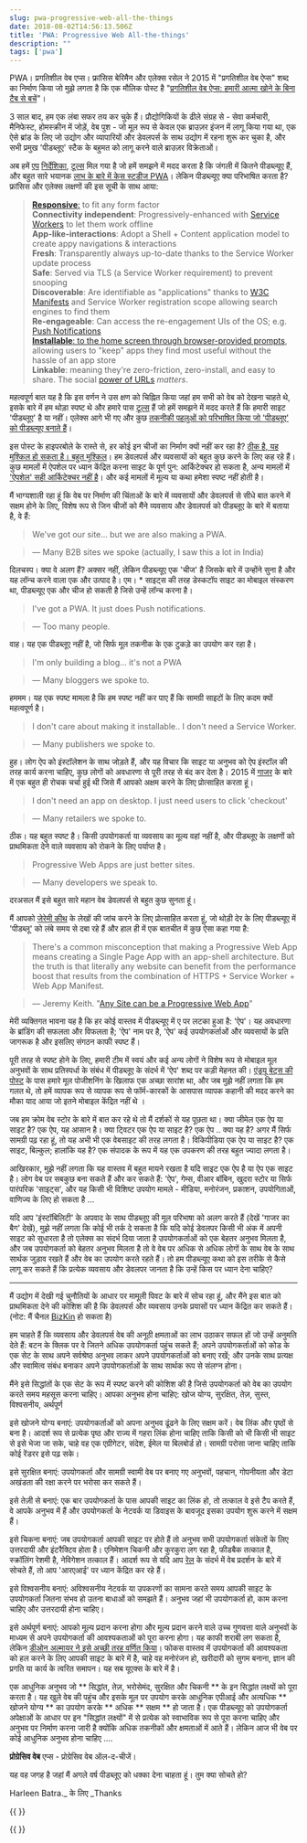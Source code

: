 ```yaml
---
slug: pwa-progressive-web-all-the-things
date: 2018-08-02T14:56:13.506Z
title: 'PWA: Progressive Web All-the-things'
description: ""
tags: ['pwa']
---
```



PWA। प्रगतिशील वेब एप्स। फ्रांसिस बेरिमैन और एलेक्स रसेल ने 2015 में "प्रगतिशील वेब ऐप्स" शब्द का निर्माण किया जो मुझे लगता है कि एक मौलिक पोस्ट है "[प्रगतिशील वेब ऐप्स: हमारी आत्मा खोने के बिना टैब से बचें](https://infrequently.org/2015/06/progressive-apps-escaping-tabs-without-losing-our-soul/)"।

3 साल बाद, हम एक लंबा सफर तय कर चुके हैं। प्रौद्योगिकियों के ढीले संग्रह से - सेवा कर्मचारी, मैनिफेस्ट, होमस्क्रीन में जोड़ें, वेब पुश - जो मूल रूप से केवल एक ब्राउज़र इंजन में लागू किया गया था, एक ऐसे ब्रांड के लिए जो उद्योग और व्यापारियों और डेवलपर्स के साथ उद्योग में रहना शुरू कर चुका है, और सभी प्रमुख 'पीडब्लूए' स्टैक के बहुमत को लागू करने वाले ब्राउज़र विक्रेताओं।

अब हमें [एप](https://appsco.pe/) [निर्देशिका](https://pwa-directory.appspot.com/), [टूल्स](https://blog.tomayac.com/2018/07/09/progressive-web-apps-in-the-http-archive-143748) मिल गया है जो हमें समझने में मदद करता है कि जंगली में कितने पीडब्ल्यूए हैं, और बहुत सारे भयानक [लाभ के बारे में केस स्टडीज PWA](https://developers.google.com/web/showcase/)। लेकिन पीडब्ल्यूए क्या परिभाषित करता है? फ्रांसिस और एलेक्स लक्षणों की इस सूची के साथ आया:

> **[Responsive](http://alistapart.com/article/responsive-web-design)**[:](http://alistapart.com/article/responsive-web-design) 
> to fit any form factor  
> **Connectivity independent**: Progressively-enhanced with [Service 
> Workers](http://www.html5rocks.com/en/tutorials/service-worker/introduction/) 
> to let them work offline  
> **App-like-interactions**: Adopt a Shell + Content application model to create 
> appy navigations & interactions  
> **Fresh**: Transparently always up-to-date thanks to the Service Worker update 
> process  
> **Safe**: Served via TLS (a Service Worker requirement) to prevent snooping  
> **Discoverable**: Are identifiable as "applications" thanks to 
> [W3C](https://w3c.github.io/manifest/) 
> [Manifests](https://developers.google.com/web/updates/2014/11/Support-for-installable-web-apps-with-webapp-manifest-in-chrome-38-for-Android) 
> and Service Worker registration scope allowing search engines to find them  
> **Re-engageable**: Can access the re-engagement UIs of the OS; e.g. [Push 
> Notifications](https://developers.google.com/web/updates/2015/03/push-notificatons-on-the-open-web)  
> **[Installable](https://developers.google.com/web/updates/2015/03/increasing-engagement-with-app-install-banners-in-chrome-for-android?hl=en)**[: 
> to the home screen through browser-provided 
> prompts](https://developers.google.com/web/updates/2015/03/increasing-engagement-with-app-install-banners-in-chrome-for-android?hl=en), 
> allowing users to "keep" apps they find most useful without the hassle of an 
> app store  
> **Linkable**: meaning they're zero-friction, zero-install, and easy to share.
> The social [power of
> URLs](http://www.theatlantic.com/technology/archive/2012/10/dark-social-we-have-the-whole-history-of-the-web-wrong/263523/)
> _matters_.


महत्वपूर्ण बात यह है कि इस वर्णन ने उस क्षण को चिह्नित किया जहां हम सभी को वेब को देखना चाहते थे, इसके बारे में हम थोड़ा स्पष्ट थे और हमारे पास [टूल्स](https://developers.google.com/web/tools/lighthouse/) हैं जो हमें समझने में मदद करते हैं कि हमारी साइट 'पीडब्लूए' है या नहीं। एलेक्स आगे भी गए और कुछ [तकनीकी पहलुओं को परिभाषित किया जो 'पीडब्लूए' को पीडब्ल्यूए बनाते हैं](https://infrequently.org/2016/09/what-exactly-makes-something-a-progressive-web-app/)।

इस पोस्ट के हाइपरबोले के रास्ते से, हर कोई इन चीजों का निर्माण क्यों नहीं कर रहा है? [ठीक है, यह मुश्किल हो सकता है। बहुत मुश्किल](/challenges-for-web-developers/)। हम डेवलपर्स और व्यवसायों को बहुत कुछ करने के लिए कह रहे हैं। कुछ मामलों में ऐपशेल पर ध्यान केंद्रित करना साइट के पूर्ण पुन: आर्किटेक्चर हो सकता है, अन्य मामलों में ['ऐपशेल' सही आर्किटेक्चर नहीं है](/progressive-progressive-web-apps/)। और कई मामलों में मूल्य या कथा हमेशा स्पष्ट नहीं होती है।

मैं भाग्यशाली रहा हूं कि वेब पर निर्माण की चिंताओं के बारे में व्यवसायों और डेवलपर्स से सीधे बात करने में सक्षम होने के लिए, विशेष रूप से जिन चीजों को मैंने व्यवसाय और डेवलपर्स को पीडब्लूए के बारे में बताया है, वे हैं:

> We've got our site... but we are also making a PWA.


> &mdash; Many B2B sites we spoke (actually, I saw this a lot in India)


दिलचस्प। क्या वे अलग हैं? अक्सर नहीं, लेकिन पीडब्ल्यूए एक 'चीज' है जिसके बारे में उन्होंने सुना है और यह लॉन्च करने वाला एक और उत्पाद है। एम। * साइट्स की तरह डेस्कटॉप साइट का मोबाइल संस्करण था, पीडब्ल्यूए एक और चीज हो सकती है जिसे उन्हें लॉन्च करना है।

> I've got a PWA. It just does Push notifications.


> &mdash; Too many people.


वाह। यह एक पीडब्लूए नहीं है, जो सिर्फ मूल तकनीक के एक टुकड़े का उपयोग कर रहा है।

> I'm only building a blog... it's not a PWA


> &mdash; Many bloggers we spoke to.


हममम। यह एक स्पष्ट मामला है कि हम स्पष्ट नहीं कर पाए हैं कि सामग्री साइटों के लिए कदम क्यों महत्वपूर्ण है।

> I don't care about making it installable.. I don't need a Service Worker.


> &mdash; Many publishers we spoke to.


हुह। लोग ऐप को इंस्टॉलेशन के साथ जोड़ते हैं, और यह विचार कि साइट या अनुभव को ऐप इंस्टॉल की तरह कार्य करना चाहिए, कुछ लोगों को अवधारणा से पूरी तरह से बंद कर देता है। 2015 में [गाजर](https://trib.tv/2015/10/11/progressive-apps/) के बारे में एक बहुत ही रोचक चर्चा हुई थी जिसे मैं आपको अक्षम करने के लिए प्रोत्साहित करता हूं।

> I don't need an app on desktop. I just need users to click 'checkout'


> &mdash; Many retailers we spoke to.


ठीक। यह बहुत स्पष्ट है। किसी उपयोगकर्ता या व्यवसाय का मूल्य वहां नहीं है, और पीडब्लूए के लक्षणों को प्राथमिकता देने वाले व्यवसाय को रोकने के लिए पर्याप्त है।

> Progressive Web Apps are just better sites.


> &mdash; Many developers we speak to.


दरअसल मैं इसे बहुत सारे महान वेब डेवलपर्स से बहुत कुछ सुनता हूं।

मैं आपको [जेरेमी कीथ](https://adactio.com/) के लेखों की जांच करने के लिए प्रोत्साहित करता हूं, जो थोड़ी देर के लिए पीडब्ल्यूए में 'पीडब्लू' को लंबे समय से दबा रहे हैं और हाल ही में एक बातचीत में कुछ ऐसा कहा गया है:

> There's a common misconception that making a Progressive Web App means
> creating a Single Page App with an app-shell architecture. But the truth is
> that literally any website can benefit from the performance boost that results
> from the combination of HTTPS + Service Worker + Web App Manifest.


> &mdash; Jeremy Keith. "[Any Site can be a Progressive Web 
> App](https://noti.st/adactio/d1zSa7/any-site-can-be-a-progressive-web-app)" 


मेरी व्यक्तिगत भावना यह है कि हर कोई वास्तव में पीडब्ल्यूए में ए पर लटका हुआ है: 'ऐप'। यह अवधारणा के ब्रांडिंग की सफलता और विफलता है; 'ऐप' नाम पर है, 'ऐप' कई उपयोगकर्ताओं और व्यवसायों के प्रति जागरूक है और इसलिए संगठन काफी स्पष्ट हैं।

पूरी तरह से स्पष्ट होने के लिए, हमारी टीम में स्वयं और कई अन्य लोगों ने विशेष रूप से मोबाइल मूल अनुभवों के साथ प्रतिस्पर्धा के संबंध में पीडब्लूए के संदर्भ में 'ऐप' शब्द पर कड़ी मेहनत की। [एंड्रयू बेट्स की पोस्ट](https://trib.tv/2016/06/05/progressively-less-progressive/) के पास हमारे मूल पोजीशनिंग के खिलाफ एक अच्छा सारांश था, और जब मुझे नहीं लगता कि हम गलत थे, तो हमें व्यापक रूप से व्यापक रूप से फॉर्म-कारकों के आसपास व्यापक कहानी की मदद करने का मौका याद आया जो इतने मोबाइल केंद्रित नहीं थे ।

जब हम क्रोम वेब स्टोर के बारे में बात कर रहे थे तो मैं दर्शकों से यह पूछता था। क्या जीमेल एक ऐप या साइट है? एक ऐप, यह आसान है। क्या ट्विटर एक ऐप या साइट है? एक ऐप .. क्या यह है? अगर मैं सिर्फ सामग्री पढ़ रहा हूं, तो यह अभी भी एक वेबसाइट की तरह लगता है। विकिपीडिया एक ऐप या साइट है? एक साइट, बिल्कुल; हालांकि यह है? एक संपादक के रूप में यह एक उपकरण की तरह बहुत ज्यादा लगता है।

आखिरकार, मुझे नहीं लगता कि यह वास्तव में बहुत मायने रखता है यदि साइट एक ऐप है या ऐप एक साइट है। लोग वेब पर सबकुछ बना सकते हैं और कर सकते हैं: 'ऐप', गेम्स, वीआर बॉबिन, खुदरा स्टोर या सिर्फ पारंपरिक 'साइट्स', और यह किसी भी विशिष्ट उपयोग मामले - मीडिया, मनोरंजन, प्रकाशन, उपयोगिताओं, वाणिज्य के लिए हो सकता है ...

यदि आप 'इंस्टॉबिलिटी' के अपवाद के साथ पीडब्लूए की मूल परिभाषा को अलग करते हैं (देखें 'गाजर का बैग' देखें), मुझे नहीं लगता कि कोई भी तर्क दे सकता है कि यदि कोई डेवलपर किसी भी अंक में अपनी साइट को सुधारता है तो एलेक्स का संदर्भ दिया जाता है उपयोगकर्ताओं को एक बेहतर अनुभव मिलता है, और जब उपयोगकर्ता को बेहतर अनुभव मिलता है तो वे वेब पर अधिक से अधिक लोगों के साथ वेब के साथ सार्थक जुड़ाव रखते हैं और वेब का उपयोग करते रहते हैं। तो हम पीडब्ल्यूए कथा को इस तरीके से कैसे लागू कर सकते हैं कि प्रत्येक व्यवसाय और डेवलपर जानता है कि उन्हें किस पर ध्यान देना चाहिए?

---

मैं उद्योग में देखी गई चुनौतियों के आधार पर मामूली पिवट के बारे में सोच रहा हूं, और मैंने इस बात को प्राथमिकता देने की कोशिश की है कि डेवलपर्स और व्यवसाय उनके प्रयासों पर ध्यान केंद्रित कर सकते हैं। (नोट: मैं चैनल [BizKin](https://twitter.com/business_kinlan) हो सकता है)

हम चाहते हैं कि व्यवसाय और डेवलपर्स वेब की अनूठी क्षमताओं का लाभ उठाकर सफल हों जो उन्हें अनुमति देते हैं: बटन के क्लिक पर वे जितने अधिक उपयोगकर्ता पहुंच सकते हैं; अपने उपयोगकर्ताओं को कोड के एक सेट के साथ अपने सर्वश्रेष्ठ अनुभव लाकर अपने उपयोगकर्ताओं को बनाए रखें; और उनके साथ प्रत्यक्ष और स्वामित्व संबंध बनाकर अपने उपयोगकर्ताओं के साथ सार्थक रूप से संलग्न होना।

मैंने इसे सिद्धांतों के एक सेट के रूप में स्पष्ट करने की कोशिश की है जिसे उपयोगकर्ता को वेब का उपयोग करते समय महसूस करना चाहिए। आपका अनुभव होना चाहिए: खोज योग्य, सुरक्षित, तेज़, सुस्त, विश्वसनीय, अर्थपूर्ण

इसे खोजने योग्य बनाएं: उपयोगकर्ताओं को अपना अनुभव ढूंढने के लिए सक्षम करें। वेब लिंक और पृष्ठों से बना है। आदर्श रूप से प्रत्येक पृष्ठ और राज्य में गहरा लिंक होना चाहिए ताकि किसी को भी किसी भी साइट से इसे भेजा जा सके, चाहे वह एक एग्रीगेटर, संदेश, ईमेल या बिलबोर्ड हो। सामग्री परोसा जाना चाहिए ताकि कोई रेंडरर इसे पढ़ सके।

इसे सुरक्षित बनाएं: उपयोगकर्ता और सामग्री स्वामी वेब पर बनाए गए अनुभवों, पहचान, गोपनीयता और डेटा अखंडता की रक्षा करने पर भरोसा कर सकते हैं।

इसे तेज़ी से बनाएं: एक बार उपयोगकर्ता के पास आपकी साइट का लिंक हो, तो तत्काल वे इसे टैप करते हैं, वे आपके अनुभव में हैं और उपयोगकर्ता के नेटवर्क या डिवाइस के बावजूद इसका उपयोग शुरू करने में सक्षम हैं।

इसे चिकना बनाएं: जब उपयोगकर्ता आपकी साइट पर होते हैं तो अनुभव सभी उपयोगकर्ता संकेतों के लिए उत्तरदायी और इंटरैक्टिव होता है। एनिमेशन चिकनी और कुरकुरा लग रहा है, फीडबैक तत्काल है, स्क्रॉलिंग रेशमी है, नेविगेशन तत्काल हैं। आदर्श रूप से यदि आप [रेल](https://developers.google.com/web/fundamentals/performance/rail) के संदर्भ में वेब प्रदर्शन के बारे में सोचते हैं, तो आप 'आरएआई' पर ध्यान केंद्रित कर रहे हैं।

इसे विश्वसनीय बनाएं: अविश्वसनीय नेटवर्क या उपकरणों का सामना करते समय आपकी साइट के उपयोगकर्ता जितना संभव हो उतना बाधाओं को समझते हैं। अनुभव जहां भी उपयोगकर्ता हो, काम करना चाहिए और उत्तरदायी होना चाहिए।

इसे अर्थपूर्ण बनाएं: आपको मूल्य प्रदान करना होगा और मूल्य प्रदान करने वाले उच्च गुणवत्ता वाले अनुभवों के माध्यम से अपने उपयोगकर्ता की आवश्यकताओं को पूरा करना होगा। यह काफी शराबी लग सकता है, लेकिन [डीओन अल्मायर ने इसे अच्छी तरह वर्णित किया](https://medium.com/ben-and-dion/mission-improve-the-web-ecosystem-for-developers-3a8b55f46411)। फोकस वास्तव में उपयोगकर्ता की आवश्यकता को हल करने के लिए आपकी साइट के बारे में है, चाहे वह मनोरंजन हो, खरीदारी को सुगम बनाना, ज्ञान की प्रगति या कार्य के त्वरित समापन। यह सब यूएक्स के बारे में है।

एक आधुनिक अनुभव जो ** सिद्धांत, तेज़, भरोसेमंद, सुरक्षित और चिकनी ** के इन सिद्धांत लक्ष्यों को पूरा करता है। यह खुले वेब की पहुंच और इसके मूल पर उपयोग करके आधुनिक एपीआई और अत्यधिक ** खोजने योग्य ** का उपयोग करके ** अधिक ** सक्षम ** हो जाता है। एक पीडब्ल्यूए को उपयोगकर्ता अपेक्षाओं के आधार पर इन "सिद्धांत लक्ष्यों" में से प्रत्येक को स्वाभाविक रूप से पूरा करना चाहिए और अनुभव पर निर्माण करना जारी है क्योंकि अधिक तकनीकों और क्षमताओं में आते हैं। लेकिन आज भी वेब पर कोई आधुनिक अनुभव होना चाहिए ....

<span><span id='pw'>प्रोग्रेसिव वेब</span> <span id=name>एप्स</span></span> - प्रोग्रेसिव वेब ऑल-द-चीजें।

यह वह जगह है जहां मैं अगले वर्ष पीडब्लूए को धक्का देना चाहता हूं। तुम क्या सोचते हो?

Harleen Batra._ के लिए _Thanks

{{ <html> }}

<style> dt {   font-weight: 600;   margin-bottom: 0.8em; } dd {   margin-bottom: 1em; } #pw {   font-weight: 700;   font-size: 1em; } #name {   font-size: 1em;   font-weight: 100; } </style><script>   const nameEl = document.getElementById('name');   const names = ['Apps', 'Sites', 'Stores', 'Blogs', 'Forums', 'Magazines', 'Block-chain doo-dads', 'Experiences', 'Wikis', 'Utilities', 'Games'];   let counter = 1;   setInterval(()=> {      nameEl.textContent = names[counter];     counter = (counter + 1) % names.length;     nameEl.animate([{opacity: 0}, {opacity: 1}], {duration: 1000, easing: 'cubic-bezier(1,.01,1,.99)'})   }, 2000) </script> {{ </html> }}